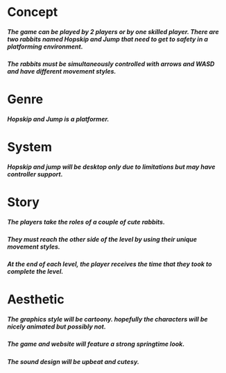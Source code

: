 # Concept
##### The game can be played by 2 players or by one skilled player. There are two rabbits named Hopskip and Jump that need to get to safety in a platforming environment.
##### The rabbits must be simultaneously controlled with arrows and WASD and have different movement styles.
  
# Genre
##### Hopskip and Jump is a platformer.
  
# System
##### Hopskip and jump will be desktop only due to limitations but may have controller support.
  
# Story
##### The players take the roles of a couple of cute rabbits.
##### They must reach the other side of the level by using their unique movement styles.
##### At the end of each level, the player receives the time that they took to complete the level.
  
# Aesthetic
##### The graphics style will be cartoony. hopefully the characters will be nicely animated but possibly not.
##### The game and website will feature a strong springtime look.
##### The sound design will be upbeat and cutesy.
